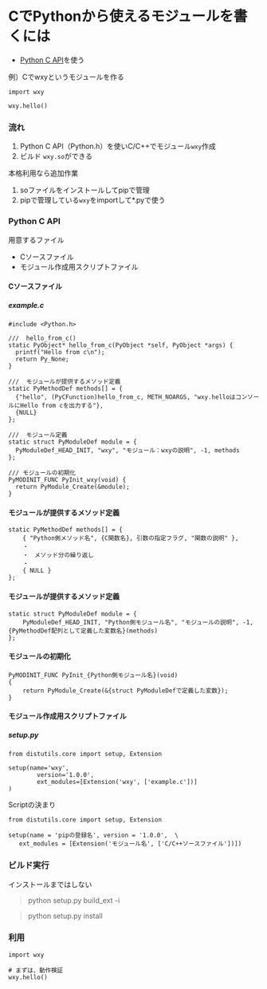 # CでPythonから使えるモジュールを書くには

* [Python C API](https://docs.python.org/ja/3/extending/extending.html)を使う

例）Cでwxyというモジュールを作る
```
import wxy

wxy.hello()
```
### 流れ
1. Python C API（Python.h）を使いC/C++でモジュール`wxy`作成
1. ビルド `wxy.so`ができる

本格利用なら追加作業
1. soファイルをインストールしてpipで管理
1. pipで管理している`wxy`をimportして*.pyで使う

### Python C API


用意するファイル
* Cソースファイル
* モジュール作成用スクリプトファイル

#### Cソースファイル
##### example.c
```
#include <Python.h>

///  hello_from_c()
static PyObject* hello_from_c(PyObject *self, PyObject *args) {
  printf("Hello from c\n");
  return Py_None;
}

///  モジュールが提供するメソッド定義
static PyMethodDef methods[] = {
  {"hello", (PyCFunction)hello_from_c, METH_NOARGS, "wxy.helloはコンソールにHello from cを出力する"},
  {NULL}
};

///  モジュール定義
static struct PyModuleDef module = {
  PyModuleDef_HEAD_INIT, "wxy", "モジュール：wxyの説明", -1, methods
};

/// モジュールの初期化
PyMODINIT_FUNC PyInit_wxy(void) {
  return PyModule_Create(&module);
}
```

#### モジュールが提供するメソッド定義
```
static PyMethodDef methods[] = {
    { "Python側メソッド名", {C関数名}, 引数の指定フラグ, "関数の説明" },
    ・
    ・　メソッド分の繰り返し
    ・
    { NULL }
};
```
#### モジュールが提供するメソッド定義
```
static struct PyModuleDef module = {
    PyModuleDef_HEAD_INIT, "Python側モジュール名", "モジュールの説明", -1, {PyMethodDef配列として定義した変数名}(methods)
};
```
#### モジュールの初期化
```
PyMODINIT_FUNC PyInit_{Python側モジュール名}(void)
{
    return PyModule_Create(&{struct PyModuleDefで定義した変数});
}
```

#### モジュール作成用スクリプトファイル
##### setup.py
```
from distutils.core import setup, Extension

setup(name='wxy',
        version='1.0.0',
        ext_modules=[Extension('wxy', ['example.c'])]
)
```

Scriptの決まり

```
from distutils.core import setup, Extension
 
setup(name = 'pipの登録名', version = '1.0.0',  \
   ext_modules = [Extension('モジュール名', ['C/C++ソースファイル'])])
```

### ビルド実行

インストールまではしない

> python setup.py build_ext -i


> python setup.py install

### 利用


```
import wxy

# まずは、動作検証
wxy.hello()
```

